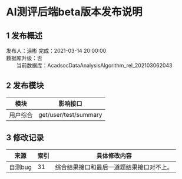 # AI测评后端beta版本发布说明

## 1 发布概述
发布人：涂彬
完成：2021-03-14 20:00:00<br>
数据库升级：否<br>
&emsp;&emsp;当前数据库：AcadsocDataAnalysisAlgorithm_rel_202103062043<br>

## 2 发布模块
模块       |影响接口
------------|-----------
用户综合     |get/user/test/summary


## 3 修改记录
来源       |索引            |具体修改内容
------------|--------------|------------
自测bug     |31             |综合结果接口和最后一道题结果接口对不上。